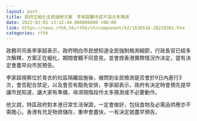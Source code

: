 ```yaml
---
layout: post
title: 政府正細化全民強檢方案　李家超籲市民不須太多猜測
date: 2022-03-01 13:12:44.000000000 +08:00
link: https://news.rthk.hk/rthk/ch/component/k2/1636516-20220301.htm
categories: rthk
---
```


政務司司長李家超表示，政府明白巿民想知道全民強制檢測細節，行政長官已經多次解釋，方案正在細化，期間會聽不同意見，並會按香港實際情況作決定，當有決定會盡早向巿民預告。

李家超視察位於青衣的社區隔離設施後，被問到全民檢測是否會於9日內進行3次，會否配合禁足，以及會否有豁免安排，李家超表示，政府有決定時會預先提早讓市民知道，讓大家有準備，毋須現階段作太多猜測或不必要動作。

他又說，特區政府對本港日常生活保證，一定會做好，包括食物及必需品供應亦不需擔心，香港有充足物資儲存，重申會盡快，一有決定就盡早預告。
